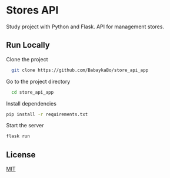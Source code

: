 
# Stores API 
Study project with Python and Flask. API for management stores.  

## Run Locally  

Clone the project  

~~~bash  
  git clone https://github.com/BabaykaBo/store_api_app
~~~

Go to the project directory  

~~~bash  
  cd store_api_app
~~~

Install dependencies  

~~~bash  
pip install -r requirements.txt
~~~

Start the server  

~~~bash  
flask run
~~~


## License  

[MIT](https://choosealicense.com/licenses/mit/)
